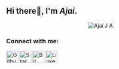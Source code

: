## Hi there👋, I'm *Ajai*.
   
<!--    - 🌱 Learning about Data Structures. -->
<!--    - 🔭 currently pursuing my **MCA** at ***PSG College of Technology***, *Coimbatore*. -->
<!--    - 💬 looking to collaborate with people, Who are ready to help each other.
   - 🤔 seeking for people who can guide me through the path which i want to be.
   - 🥅 2021 Aims: To Learn ElectronJS and React Native.
   - ⚡ Focusing on something.
 -->
<p align="center"> <img src="https://komarev.com/ghpvc/?username=AjaiJA&label=Profile%20views&color=0e75b6&style=flat" alt="Ajai J A" /> </p>

<!--![Ajai J A 's GitHub stats](https://github-readme-stats.vercel.app/api?username=AjaiJA&show_icons=true&theme=highcontrast&card_width=60)
[![Top Langs](https://github-readme-stats.vercel.app/api/top-langs/?username=AjaiJA&layout=compact)](https://github.com/AjaiJA/) -->
<!-- <a href="https://github.com/AjaiJA/My-Projects">
  <img align="center" src="https://github-readme-stats.vercel.app/api/pin/?username=AjaiJA&repo=My-Projects" />
</a>-->

<!-- <p><img align="center" src="https://github-readme-stats.vercel.app/api/top-langs?username=AjaiJA&show_icons=true&locale=en&layout=compact" alt="Ajai J A" width="400"/></p> -->

### Connect with me:<br>

   [<img align="left" alt="Github" width="32px" title="Github" src="https://cdn2.iconfinder.com/data/icons/social-icons-circular-color/512/github-512.png" />](https://github.com/AjaiJA/)
   [<img align="left" alt="Stack Overflow" width="32px" title="Stack Overflow" src="https://cdn2.iconfinder.com/data/icons/social-icons-33/128/Stack_Overflow-512.png" />](https://stackoverflow.com/users/12341806/ajaija?tab=profile)
   [<img align="left" alt="Bit Bucket" width="32px" title="Bit Bucket" src="https://cdn4.iconfinder.com/data/icons/logos-and-brands/512/44_Bitbucket_logo_logos-512.png" />](https://bitbucket.org/dashboard/projects)
   [<img align="left" alt="LinkedIn" width="32px" title="LinkedIN" src="http://pngimg.com/uploads/linkedIn/linkedIn_PNG24.png" />](https://www.linkedin.com/in/ajaija/)

<br />
<br /> 
